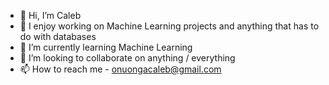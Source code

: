 - 👋 Hi, I’m Caleb
- 👀 I enjoy working on Machine Learning projects and anything that has to do with databases
- 🌱 I’m currently learning Machine Learning
- 💜 I’m looking to collaborate on anything / everything
- 📫 How to reach me - onuongacaleb@gmail.com

<!---
cjonuonga/cjonuonga is a ✨ special ✨ repository because its `README.md` (this file) appears on your GitHub profile.
You can click the Preview link to take a look at your changes.
--->
